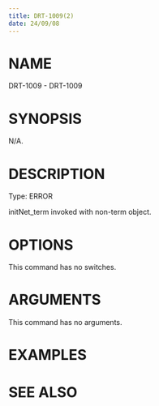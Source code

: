 ```yaml
---
title: DRT-1009(2)
date: 24/09/08
---
```


# NAME

DRT-1009 - DRT-1009

# SYNOPSIS

N/A.

# DESCRIPTION

Type: ERROR

initNet_term invoked with non-term object.

# OPTIONS

This command has no switches.

# ARGUMENTS

This command has no arguments.

# EXAMPLES

# SEE ALSO
